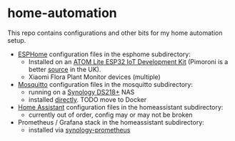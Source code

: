 # home-automation

This repo contains configurations and other bits for my home automation setup.

* [ESPHome](https://esphome.io) configuration files in the esphome subdirectory:
  * Installed on an [ATOM Lite ESP32 IoT Development Kit](https://m5stack.com/products/atom-lite-esp32-development-kit) (Pimoroni is a better [source](https://shop.pimoroni.com/products/atom-lite-esp32-development-kit) in the UK).
  * Xiaomi Flora Plant Monitor devices (multiple)
* [Mosquitto](http://mosquitto.org) configuration files in the mosquitto subdirectory:
  * running on a [Synology DS218+](https://www.synology.com/en-uk/products/DS218) NAS
  * installed [directly](https://gist.github.com/ajumalp/0ad2517d15c999cfc440cdf3d623fab8). TODO move to Docker
* [Home Assistant](https://www.home-assistant.io) configuration files in the homeassistant subdirectory:
  * currently out of order, config may or may not be broken
* Prometheus / Grafana stack in the homeassistant subdirectory:
  * installed via [synology-prometheus](https://github.com/prahaladramji/synology-prometheus)
